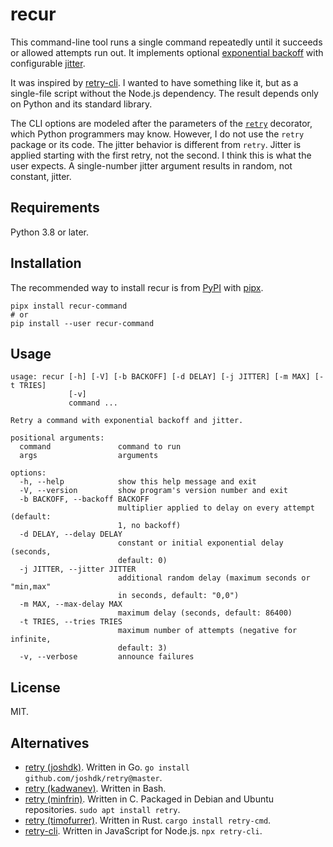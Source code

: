 # recur

This command-line tool runs a single command repeatedly until it succeeds or allowed attempts run out. It implements optional [exponential backoff](https://en.wikipedia.org/wiki/Exponential_backoff) with configurable [jitter](https://en.wikipedia.org/wiki/Thundering_herd_problem#Mitigation).

It was inspired by [retry-cli](https://github.com/tirsen/retry-cli). I wanted to have something like it, but as a single-file script without the Node.js dependency. The result depends only on Python and its standard library.

The CLI options are modeled after the parameters of the [`retry`](https://github.com/invl/retry) decorator, which Python programmers may know. However, I do not use the `retry` package or its code. The jitter behavior is different from `retry`. Jitter is applied starting with the first retry, not the second. I think this is what the user expects. A single-number jitter argument results in random, not constant, jitter.


## Requirements

Python 3.8 or later.


## Installation

The recommended way to install recur is from [PyPI](https://pypi.org/project/recur-command/) with [pipx](https://github.com/pypa/pipx).

```shell
pipx install recur-command
# or
pip install --user recur-command
```


## Usage

```none
usage: recur [-h] [-V] [-b BACKOFF] [-d DELAY] [-j JITTER] [-m MAX] [-t TRIES]
             [-v]
             command ...

Retry a command with exponential backoff and jitter.

positional arguments:
  command               command to run
  args                  arguments

options:
  -h, --help            show this help message and exit
  -V, --version         show program's version number and exit
  -b BACKOFF, --backoff BACKOFF
                        multiplier applied to delay on every attempt (default:
                        1, no backoff)
  -d DELAY, --delay DELAY
                        constant or initial exponential delay (seconds,
                        default: 0)
  -j JITTER, --jitter JITTER
                        additional random delay (maximum seconds or "min,max"
                        in seconds, default: "0,0")
  -m MAX, --max-delay MAX
                        maximum delay (seconds, default: 86400)
  -t TRIES, --tries TRIES
                        maximum number of attempts (negative for infinite,
                        default: 3)
  -v, --verbose         announce failures
```


## License

MIT.


## Alternatives

* [retry (joshdk)](https://github.com/joshdk/retry). Written in Go. `go install github.com/joshdk/retry@master`.
* [retry (kadwanev)](https://github.com/kadwanev/retry). Written in Bash.
* [retry (minfrin)](https://github.com/minfrin/retry). Written in C. Packaged in Debian and Ubuntu repositories. `sudo apt install retry`.
* [retry (timofurrer)](https://github.com/timofurrer/retry-cmd). Written in Rust. `cargo install retry-cmd`.
* [retry-cli](https://github.com/tirsen/retry-cli). Written in JavaScript for Node.js. `npx retry-cli`.

